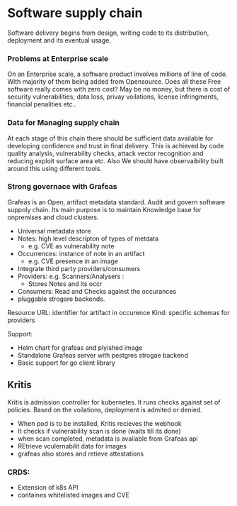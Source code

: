 # Software supply chain
Software delivery begins from design, writing code to its distribution, deployment and its eventual usage.

### Problems at Enterprise scale
On an Enterprise scale, a software product involves millions of line of code. With majority of them being added from Opensource. Does all these Free software really comes with zero cost? May be no money, but there is cost of security vulnerabilities, data loss, privay voilations, license infringments, financial penalities etc..

### Data for Managing supply chain
At each stage of this chain there should be sufficient data available for developing confidence and trust in final delivery. This is achieved by code quality analysis, vulnerability checks, attack vector recognition and reducing exploit surface area etc. Also We should have observaibility built around this using different tools.

### Strong governace with Grafeas
Grafeas is an Open, artifact metadata standard. Audit and govern software suppoly chain. Its main purpose is to maintain Knowledge base for onpremises and cloud clusters.

- Universal metadata store
- Notes: high level descripton of types of metdata
  - e.g. CVE as vulnerability note
- Occurrences: instance of note in an artifact
  - e.g. CVE presence in an image
- Integrate third party providers/consumers
- Providers: e.g. Scanners/Analysers :
  - Stores Notes and its occr
- Consumers: Read and Checks against the occurances
- pluggable strogare backends.

Resource URL: identifier for artifact in occurence
Kind: specific schemas for providers

Support:
- Helm chart for grafeas and plyished image
- Standalone Grafeas server with pestgres strogae backend
- Basic support for go client library

## Kritis
Kritis is admission controller for kubernetes. It runs checks against set of policies. Based on the voilations, deployment is admited or denied. 


- When pod is to be installed, Kritis recieves the webhook
- It checks if vulnerability scan is done (waits till its done)
- when scan completed, metadata is available from Grafeas api
- REtrieve vculernabilit data for images
- grafeas also stores and retieve attestations

### CRDS:
- Extension of k8s API
- containes whitelisted images and CVE


